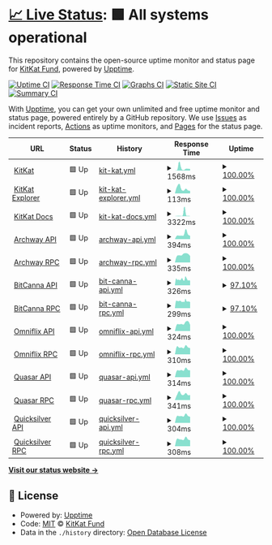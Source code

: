 # [📈 Live Status](https://status.kitkat.zone): <!--live status--> **🟩 All systems operational**

This repository contains the open-source uptime monitor and status page for [KitKat Fund](https://kitkat.zone), powered by [Upptime](https://github.com/upptime/upptime).

[![Uptime CI](https://github.com/kitkatfund/kitkatfund.github.io/workflows/Uptime%20CI/badge.svg)](https://github.com/kitkatfund/kitkatfund.github.io/actions?query=workflow%3A%22Uptime+CI%22)
[![Response Time CI](https://github.com/kitkatfund/kitkatfund.github.io/workflows/Response%20Time%20CI/badge.svg)](https://github.com/kitkatfund/kitkatfund.github.io/actions?query=workflow%3A%22Response+Time+CI%22)
[![Graphs CI](https://github.com/kitkatfund/kitkatfund.github.io/workflows/Graphs%20CI/badge.svg)](https://github.com/kitkatfund/kitkatfund.github.io/actions?query=workflow%3A%22Graphs+CI%22)
[![Static Site CI](https://github.com/kitkatfund/kitkatfund.github.io/workflows/Static%20Site%20CI/badge.svg)](https://github.com/kitkatfund/kitkatfund.github.io/actions?query=workflow%3A%22Static+Site+CI%22)
[![Summary CI](https://github.com/kitkatfund/kitkatfund.github.io/workflows/Summary%20CI/badge.svg)](https://github.com/kitkatfund/kitkatfund.github.io/actions?query=workflow%3A%22Summary+CI%22)

With [Upptime](https://upptime.js.org), you can get your own unlimited and free uptime monitor and status page, powered entirely by a GitHub repository. We use [Issues](https://github.com/kitkatfund/kitkatfund.github.io/issues) as incident reports, [Actions](https://github.com/kitkatfund/kitkatfund.github.io/actions) as uptime monitors, and [Pages](https://status.kitkat.zone) for the status page.

<!--start: status pages-->
<!-- This summary is generated by Upptime (https://github.com/upptime/upptime) -->
<!-- Do not edit this manually, your changes will be overwritten -->
<!-- prettier-ignore -->
| URL | Status | History | Response Time | Uptime |
| --- | ------ | ------- | ------------- | ------ |
| <img alt="" src="https://icons.duckduckgo.com/ip3/www.kitkat.zone.ico" height="13"> [KitKat](https://www.kitkat.zone) | 🟩 Up | [kit-kat.yml](https://github.com/kitkatfund/kitkatfund.github.io/commits/HEAD/history/kit-kat.yml) | <details><summary><img alt="Response time graph" src="./graphs/kit-kat/response-time-week.png" height="20"> 1568ms</summary><br><a href="https://status.kitkat.zone/history/kit-kat"><img alt="Response time 879" src="https://img.shields.io/endpoint?url=https%3A%2F%2Fraw.githubusercontent.com%2Fkitkatfund%2Fkitkatfund.github.io%2FHEAD%2Fapi%2Fkit-kat%2Fresponse-time.json"></a><br><a href="https://status.kitkat.zone/history/kit-kat"><img alt="24-hour response time 1092" src="https://img.shields.io/endpoint?url=https%3A%2F%2Fraw.githubusercontent.com%2Fkitkatfund%2Fkitkatfund.github.io%2FHEAD%2Fapi%2Fkit-kat%2Fresponse-time-day.json"></a><br><a href="https://status.kitkat.zone/history/kit-kat"><img alt="7-day response time 1568" src="https://img.shields.io/endpoint?url=https%3A%2F%2Fraw.githubusercontent.com%2Fkitkatfund%2Fkitkatfund.github.io%2FHEAD%2Fapi%2Fkit-kat%2Fresponse-time-week.json"></a><br><a href="https://status.kitkat.zone/history/kit-kat"><img alt="30-day response time 881" src="https://img.shields.io/endpoint?url=https%3A%2F%2Fraw.githubusercontent.com%2Fkitkatfund%2Fkitkatfund.github.io%2FHEAD%2Fapi%2Fkit-kat%2Fresponse-time-month.json"></a><br><a href="https://status.kitkat.zone/history/kit-kat"><img alt="1-year response time 879" src="https://img.shields.io/endpoint?url=https%3A%2F%2Fraw.githubusercontent.com%2Fkitkatfund%2Fkitkatfund.github.io%2FHEAD%2Fapi%2Fkit-kat%2Fresponse-time-year.json"></a></details> | <details><summary><a href="https://status.kitkat.zone/history/kit-kat">100.00%</a></summary><a href="https://status.kitkat.zone/history/kit-kat"><img alt="All-time uptime 99.23%" src="https://img.shields.io/endpoint?url=https%3A%2F%2Fraw.githubusercontent.com%2Fkitkatfund%2Fkitkatfund.github.io%2FHEAD%2Fapi%2Fkit-kat%2Fuptime.json"></a><br><a href="https://status.kitkat.zone/history/kit-kat"><img alt="24-hour uptime 100.00%" src="https://img.shields.io/endpoint?url=https%3A%2F%2Fraw.githubusercontent.com%2Fkitkatfund%2Fkitkatfund.github.io%2FHEAD%2Fapi%2Fkit-kat%2Fuptime-day.json"></a><br><a href="https://status.kitkat.zone/history/kit-kat"><img alt="7-day uptime 100.00%" src="https://img.shields.io/endpoint?url=https%3A%2F%2Fraw.githubusercontent.com%2Fkitkatfund%2Fkitkatfund.github.io%2FHEAD%2Fapi%2Fkit-kat%2Fuptime-week.json"></a><br><a href="https://status.kitkat.zone/history/kit-kat"><img alt="30-day uptime 96.82%" src="https://img.shields.io/endpoint?url=https%3A%2F%2Fraw.githubusercontent.com%2Fkitkatfund%2Fkitkatfund.github.io%2FHEAD%2Fapi%2Fkit-kat%2Fuptime-month.json"></a><br><a href="https://status.kitkat.zone/history/kit-kat"><img alt="1-year uptime 99.23%" src="https://img.shields.io/endpoint?url=https%3A%2F%2Fraw.githubusercontent.com%2Fkitkatfund%2Fkitkatfund.github.io%2FHEAD%2Fapi%2Fkit-kat%2Fuptime-year.json"></a></details>
| <img alt="" src="https://icons.duckduckgo.com/ip3/explorer.kitkat.zone.ico" height="13"> [KitKat Explorer](https://explorer.kitkat.zone) | 🟩 Up | [kit-kat-explorer.yml](https://github.com/kitkatfund/kitkatfund.github.io/commits/HEAD/history/kit-kat-explorer.yml) | <details><summary><img alt="Response time graph" src="./graphs/kit-kat-explorer/response-time-week.png" height="20"> 113ms</summary><br><a href="https://status.kitkat.zone/history/kit-kat-explorer"><img alt="Response time 151" src="https://img.shields.io/endpoint?url=https%3A%2F%2Fraw.githubusercontent.com%2Fkitkatfund%2Fkitkatfund.github.io%2FHEAD%2Fapi%2Fkit-kat-explorer%2Fresponse-time.json"></a><br><a href="https://status.kitkat.zone/history/kit-kat-explorer"><img alt="24-hour response time 58" src="https://img.shields.io/endpoint?url=https%3A%2F%2Fraw.githubusercontent.com%2Fkitkatfund%2Fkitkatfund.github.io%2FHEAD%2Fapi%2Fkit-kat-explorer%2Fresponse-time-day.json"></a><br><a href="https://status.kitkat.zone/history/kit-kat-explorer"><img alt="7-day response time 113" src="https://img.shields.io/endpoint?url=https%3A%2F%2Fraw.githubusercontent.com%2Fkitkatfund%2Fkitkatfund.github.io%2FHEAD%2Fapi%2Fkit-kat-explorer%2Fresponse-time-week.json"></a><br><a href="https://status.kitkat.zone/history/kit-kat-explorer"><img alt="30-day response time 153" src="https://img.shields.io/endpoint?url=https%3A%2F%2Fraw.githubusercontent.com%2Fkitkatfund%2Fkitkatfund.github.io%2FHEAD%2Fapi%2Fkit-kat-explorer%2Fresponse-time-month.json"></a><br><a href="https://status.kitkat.zone/history/kit-kat-explorer"><img alt="1-year response time 151" src="https://img.shields.io/endpoint?url=https%3A%2F%2Fraw.githubusercontent.com%2Fkitkatfund%2Fkitkatfund.github.io%2FHEAD%2Fapi%2Fkit-kat-explorer%2Fresponse-time-year.json"></a></details> | <details><summary><a href="https://status.kitkat.zone/history/kit-kat-explorer">100.00%</a></summary><a href="https://status.kitkat.zone/history/kit-kat-explorer"><img alt="All-time uptime 99.88%" src="https://img.shields.io/endpoint?url=https%3A%2F%2Fraw.githubusercontent.com%2Fkitkatfund%2Fkitkatfund.github.io%2FHEAD%2Fapi%2Fkit-kat-explorer%2Fuptime.json"></a><br><a href="https://status.kitkat.zone/history/kit-kat-explorer"><img alt="24-hour uptime 100.00%" src="https://img.shields.io/endpoint?url=https%3A%2F%2Fraw.githubusercontent.com%2Fkitkatfund%2Fkitkatfund.github.io%2FHEAD%2Fapi%2Fkit-kat-explorer%2Fuptime-day.json"></a><br><a href="https://status.kitkat.zone/history/kit-kat-explorer"><img alt="7-day uptime 100.00%" src="https://img.shields.io/endpoint?url=https%3A%2F%2Fraw.githubusercontent.com%2Fkitkatfund%2Fkitkatfund.github.io%2FHEAD%2Fapi%2Fkit-kat-explorer%2Fuptime-week.json"></a><br><a href="https://status.kitkat.zone/history/kit-kat-explorer"><img alt="30-day uptime 99.51%" src="https://img.shields.io/endpoint?url=https%3A%2F%2Fraw.githubusercontent.com%2Fkitkatfund%2Fkitkatfund.github.io%2FHEAD%2Fapi%2Fkit-kat-explorer%2Fuptime-month.json"></a><br><a href="https://status.kitkat.zone/history/kit-kat-explorer"><img alt="1-year uptime 99.88%" src="https://img.shields.io/endpoint?url=https%3A%2F%2Fraw.githubusercontent.com%2Fkitkatfund%2Fkitkatfund.github.io%2FHEAD%2Fapi%2Fkit-kat-explorer%2Fuptime-year.json"></a></details>
| <img alt="" src="https://icons.duckduckgo.com/ip3/docs.kitkat.zone.ico" height="13"> [KitKat Docs](https://docs.kitkat.zone) | 🟩 Up | [kit-kat-docs.yml](https://github.com/kitkatfund/kitkatfund.github.io/commits/HEAD/history/kit-kat-docs.yml) | <details><summary><img alt="Response time graph" src="./graphs/kit-kat-docs/response-time-week.png" height="20"> 3322ms</summary><br><a href="https://status.kitkat.zone/history/kit-kat-docs"><img alt="Response time 1210" src="https://img.shields.io/endpoint?url=https%3A%2F%2Fraw.githubusercontent.com%2Fkitkatfund%2Fkitkatfund.github.io%2FHEAD%2Fapi%2Fkit-kat-docs%2Fresponse-time.json"></a><br><a href="https://status.kitkat.zone/history/kit-kat-docs"><img alt="24-hour response time 169" src="https://img.shields.io/endpoint?url=https%3A%2F%2Fraw.githubusercontent.com%2Fkitkatfund%2Fkitkatfund.github.io%2FHEAD%2Fapi%2Fkit-kat-docs%2Fresponse-time-day.json"></a><br><a href="https://status.kitkat.zone/history/kit-kat-docs"><img alt="7-day response time 3322" src="https://img.shields.io/endpoint?url=https%3A%2F%2Fraw.githubusercontent.com%2Fkitkatfund%2Fkitkatfund.github.io%2FHEAD%2Fapi%2Fkit-kat-docs%2Fresponse-time-week.json"></a><br><a href="https://status.kitkat.zone/history/kit-kat-docs"><img alt="30-day response time 1440" src="https://img.shields.io/endpoint?url=https%3A%2F%2Fraw.githubusercontent.com%2Fkitkatfund%2Fkitkatfund.github.io%2FHEAD%2Fapi%2Fkit-kat-docs%2Fresponse-time-month.json"></a><br><a href="https://status.kitkat.zone/history/kit-kat-docs"><img alt="1-year response time 1210" src="https://img.shields.io/endpoint?url=https%3A%2F%2Fraw.githubusercontent.com%2Fkitkatfund%2Fkitkatfund.github.io%2FHEAD%2Fapi%2Fkit-kat-docs%2Fresponse-time-year.json"></a></details> | <details><summary><a href="https://status.kitkat.zone/history/kit-kat-docs">100.00%</a></summary><a href="https://status.kitkat.zone/history/kit-kat-docs"><img alt="All-time uptime 100.00%" src="https://img.shields.io/endpoint?url=https%3A%2F%2Fraw.githubusercontent.com%2Fkitkatfund%2Fkitkatfund.github.io%2FHEAD%2Fapi%2Fkit-kat-docs%2Fuptime.json"></a><br><a href="https://status.kitkat.zone/history/kit-kat-docs"><img alt="24-hour uptime 100.00%" src="https://img.shields.io/endpoint?url=https%3A%2F%2Fraw.githubusercontent.com%2Fkitkatfund%2Fkitkatfund.github.io%2FHEAD%2Fapi%2Fkit-kat-docs%2Fuptime-day.json"></a><br><a href="https://status.kitkat.zone/history/kit-kat-docs"><img alt="7-day uptime 100.00%" src="https://img.shields.io/endpoint?url=https%3A%2F%2Fraw.githubusercontent.com%2Fkitkatfund%2Fkitkatfund.github.io%2FHEAD%2Fapi%2Fkit-kat-docs%2Fuptime-week.json"></a><br><a href="https://status.kitkat.zone/history/kit-kat-docs"><img alt="30-day uptime 100.00%" src="https://img.shields.io/endpoint?url=https%3A%2F%2Fraw.githubusercontent.com%2Fkitkatfund%2Fkitkatfund.github.io%2FHEAD%2Fapi%2Fkit-kat-docs%2Fuptime-month.json"></a><br><a href="https://status.kitkat.zone/history/kit-kat-docs"><img alt="1-year uptime 100.00%" src="https://img.shields.io/endpoint?url=https%3A%2F%2Fraw.githubusercontent.com%2Fkitkatfund%2Fkitkatfund.github.io%2FHEAD%2Fapi%2Fkit-kat-docs%2Fuptime-year.json"></a></details>
| <img alt="" src="https://icons.duckduckgo.com/ip3/archway-api.kitkat.zone.ico" height="13"> [Archway API](https://archway-api.kitkat.zone/cosmos/auth/v1beta1/params) | 🟩 Up | [archway-api.yml](https://github.com/kitkatfund/kitkatfund.github.io/commits/HEAD/history/archway-api.yml) | <details><summary><img alt="Response time graph" src="./graphs/archway-api/response-time-week.png" height="20"> 394ms</summary><br><a href="https://status.kitkat.zone/history/archway-api"><img alt="Response time 357" src="https://img.shields.io/endpoint?url=https%3A%2F%2Fraw.githubusercontent.com%2Fkitkatfund%2Fkitkatfund.github.io%2FHEAD%2Fapi%2Farchway-api%2Fresponse-time.json"></a><br><a href="https://status.kitkat.zone/history/archway-api"><img alt="24-hour response time 282" src="https://img.shields.io/endpoint?url=https%3A%2F%2Fraw.githubusercontent.com%2Fkitkatfund%2Fkitkatfund.github.io%2FHEAD%2Fapi%2Farchway-api%2Fresponse-time-day.json"></a><br><a href="https://status.kitkat.zone/history/archway-api"><img alt="7-day response time 394" src="https://img.shields.io/endpoint?url=https%3A%2F%2Fraw.githubusercontent.com%2Fkitkatfund%2Fkitkatfund.github.io%2FHEAD%2Fapi%2Farchway-api%2Fresponse-time-week.json"></a><br><a href="https://status.kitkat.zone/history/archway-api"><img alt="30-day response time 367" src="https://img.shields.io/endpoint?url=https%3A%2F%2Fraw.githubusercontent.com%2Fkitkatfund%2Fkitkatfund.github.io%2FHEAD%2Fapi%2Farchway-api%2Fresponse-time-month.json"></a><br><a href="https://status.kitkat.zone/history/archway-api"><img alt="1-year response time 357" src="https://img.shields.io/endpoint?url=https%3A%2F%2Fraw.githubusercontent.com%2Fkitkatfund%2Fkitkatfund.github.io%2FHEAD%2Fapi%2Farchway-api%2Fresponse-time-year.json"></a></details> | <details><summary><a href="https://status.kitkat.zone/history/archway-api">100.00%</a></summary><a href="https://status.kitkat.zone/history/archway-api"><img alt="All-time uptime 81.42%" src="https://img.shields.io/endpoint?url=https%3A%2F%2Fraw.githubusercontent.com%2Fkitkatfund%2Fkitkatfund.github.io%2FHEAD%2Fapi%2Farchway-api%2Fuptime.json"></a><br><a href="https://status.kitkat.zone/history/archway-api"><img alt="24-hour uptime 100.00%" src="https://img.shields.io/endpoint?url=https%3A%2F%2Fraw.githubusercontent.com%2Fkitkatfund%2Fkitkatfund.github.io%2FHEAD%2Fapi%2Farchway-api%2Fuptime-day.json"></a><br><a href="https://status.kitkat.zone/history/archway-api"><img alt="7-day uptime 100.00%" src="https://img.shields.io/endpoint?url=https%3A%2F%2Fraw.githubusercontent.com%2Fkitkatfund%2Fkitkatfund.github.io%2FHEAD%2Fapi%2Farchway-api%2Fuptime-week.json"></a><br><a href="https://status.kitkat.zone/history/archway-api"><img alt="30-day uptime 100.00%" src="https://img.shields.io/endpoint?url=https%3A%2F%2Fraw.githubusercontent.com%2Fkitkatfund%2Fkitkatfund.github.io%2FHEAD%2Fapi%2Farchway-api%2Fuptime-month.json"></a><br><a href="https://status.kitkat.zone/history/archway-api"><img alt="1-year uptime 81.42%" src="https://img.shields.io/endpoint?url=https%3A%2F%2Fraw.githubusercontent.com%2Fkitkatfund%2Fkitkatfund.github.io%2FHEAD%2Fapi%2Farchway-api%2Fuptime-year.json"></a></details>
| <img alt="" src="https://icons.duckduckgo.com/ip3/archway-rpc.kitkat.zone.ico" height="13"> [Archway RPC](https://archway-rpc.kitkat.zone) | 🟩 Up | [archway-rpc.yml](https://github.com/kitkatfund/kitkatfund.github.io/commits/HEAD/history/archway-rpc.yml) | <details><summary><img alt="Response time graph" src="./graphs/archway-rpc/response-time-week.png" height="20"> 335ms</summary><br><a href="https://status.kitkat.zone/history/archway-rpc"><img alt="Response time 351" src="https://img.shields.io/endpoint?url=https%3A%2F%2Fraw.githubusercontent.com%2Fkitkatfund%2Fkitkatfund.github.io%2FHEAD%2Fapi%2Farchway-rpc%2Fresponse-time.json"></a><br><a href="https://status.kitkat.zone/history/archway-rpc"><img alt="24-hour response time 279" src="https://img.shields.io/endpoint?url=https%3A%2F%2Fraw.githubusercontent.com%2Fkitkatfund%2Fkitkatfund.github.io%2FHEAD%2Fapi%2Farchway-rpc%2Fresponse-time-day.json"></a><br><a href="https://status.kitkat.zone/history/archway-rpc"><img alt="7-day response time 335" src="https://img.shields.io/endpoint?url=https%3A%2F%2Fraw.githubusercontent.com%2Fkitkatfund%2Fkitkatfund.github.io%2FHEAD%2Fapi%2Farchway-rpc%2Fresponse-time-week.json"></a><br><a href="https://status.kitkat.zone/history/archway-rpc"><img alt="30-day response time 331" src="https://img.shields.io/endpoint?url=https%3A%2F%2Fraw.githubusercontent.com%2Fkitkatfund%2Fkitkatfund.github.io%2FHEAD%2Fapi%2Farchway-rpc%2Fresponse-time-month.json"></a><br><a href="https://status.kitkat.zone/history/archway-rpc"><img alt="1-year response time 351" src="https://img.shields.io/endpoint?url=https%3A%2F%2Fraw.githubusercontent.com%2Fkitkatfund%2Fkitkatfund.github.io%2FHEAD%2Fapi%2Farchway-rpc%2Fresponse-time-year.json"></a></details> | <details><summary><a href="https://status.kitkat.zone/history/archway-rpc">100.00%</a></summary><a href="https://status.kitkat.zone/history/archway-rpc"><img alt="All-time uptime 81.61%" src="https://img.shields.io/endpoint?url=https%3A%2F%2Fraw.githubusercontent.com%2Fkitkatfund%2Fkitkatfund.github.io%2FHEAD%2Fapi%2Farchway-rpc%2Fuptime.json"></a><br><a href="https://status.kitkat.zone/history/archway-rpc"><img alt="24-hour uptime 100.00%" src="https://img.shields.io/endpoint?url=https%3A%2F%2Fraw.githubusercontent.com%2Fkitkatfund%2Fkitkatfund.github.io%2FHEAD%2Fapi%2Farchway-rpc%2Fuptime-day.json"></a><br><a href="https://status.kitkat.zone/history/archway-rpc"><img alt="7-day uptime 100.00%" src="https://img.shields.io/endpoint?url=https%3A%2F%2Fraw.githubusercontent.com%2Fkitkatfund%2Fkitkatfund.github.io%2FHEAD%2Fapi%2Farchway-rpc%2Fuptime-week.json"></a><br><a href="https://status.kitkat.zone/history/archway-rpc"><img alt="30-day uptime 100.00%" src="https://img.shields.io/endpoint?url=https%3A%2F%2Fraw.githubusercontent.com%2Fkitkatfund%2Fkitkatfund.github.io%2FHEAD%2Fapi%2Farchway-rpc%2Fuptime-month.json"></a><br><a href="https://status.kitkat.zone/history/archway-rpc"><img alt="1-year uptime 81.61%" src="https://img.shields.io/endpoint?url=https%3A%2F%2Fraw.githubusercontent.com%2Fkitkatfund%2Fkitkatfund.github.io%2FHEAD%2Fapi%2Farchway-rpc%2Fuptime-year.json"></a></details>
| <img alt="" src="https://icons.duckduckgo.com/ip3/bitcanna-api.kitkat.zone.ico" height="13"> [BitCanna API](https://bitcanna-api.kitkat.zone/cosmos/auth/v1beta1/params) | 🟩 Up | [bit-canna-api.yml](https://github.com/kitkatfund/kitkatfund.github.io/commits/HEAD/history/bit-canna-api.yml) | <details><summary><img alt="Response time graph" src="./graphs/bit-canna-api/response-time-week.png" height="20"> 326ms</summary><br><a href="https://status.kitkat.zone/history/bit-canna-api"><img alt="Response time 434" src="https://img.shields.io/endpoint?url=https%3A%2F%2Fraw.githubusercontent.com%2Fkitkatfund%2Fkitkatfund.github.io%2FHEAD%2Fapi%2Fbit-canna-api%2Fresponse-time.json"></a><br><a href="https://status.kitkat.zone/history/bit-canna-api"><img alt="24-hour response time 284" src="https://img.shields.io/endpoint?url=https%3A%2F%2Fraw.githubusercontent.com%2Fkitkatfund%2Fkitkatfund.github.io%2FHEAD%2Fapi%2Fbit-canna-api%2Fresponse-time-day.json"></a><br><a href="https://status.kitkat.zone/history/bit-canna-api"><img alt="7-day response time 326" src="https://img.shields.io/endpoint?url=https%3A%2F%2Fraw.githubusercontent.com%2Fkitkatfund%2Fkitkatfund.github.io%2FHEAD%2Fapi%2Fbit-canna-api%2Fresponse-time-week.json"></a><br><a href="https://status.kitkat.zone/history/bit-canna-api"><img alt="30-day response time 344" src="https://img.shields.io/endpoint?url=https%3A%2F%2Fraw.githubusercontent.com%2Fkitkatfund%2Fkitkatfund.github.io%2FHEAD%2Fapi%2Fbit-canna-api%2Fresponse-time-month.json"></a><br><a href="https://status.kitkat.zone/history/bit-canna-api"><img alt="1-year response time 434" src="https://img.shields.io/endpoint?url=https%3A%2F%2Fraw.githubusercontent.com%2Fkitkatfund%2Fkitkatfund.github.io%2FHEAD%2Fapi%2Fbit-canna-api%2Fresponse-time-year.json"></a></details> | <details><summary><a href="https://status.kitkat.zone/history/bit-canna-api">97.10%</a></summary><a href="https://status.kitkat.zone/history/bit-canna-api"><img alt="All-time uptime 94.24%" src="https://img.shields.io/endpoint?url=https%3A%2F%2Fraw.githubusercontent.com%2Fkitkatfund%2Fkitkatfund.github.io%2FHEAD%2Fapi%2Fbit-canna-api%2Fuptime.json"></a><br><a href="https://status.kitkat.zone/history/bit-canna-api"><img alt="24-hour uptime 98.53%" src="https://img.shields.io/endpoint?url=https%3A%2F%2Fraw.githubusercontent.com%2Fkitkatfund%2Fkitkatfund.github.io%2FHEAD%2Fapi%2Fbit-canna-api%2Fuptime-day.json"></a><br><a href="https://status.kitkat.zone/history/bit-canna-api"><img alt="7-day uptime 97.10%" src="https://img.shields.io/endpoint?url=https%3A%2F%2Fraw.githubusercontent.com%2Fkitkatfund%2Fkitkatfund.github.io%2FHEAD%2Fapi%2Fbit-canna-api%2Fuptime-week.json"></a><br><a href="https://status.kitkat.zone/history/bit-canna-api"><img alt="30-day uptime 93.11%" src="https://img.shields.io/endpoint?url=https%3A%2F%2Fraw.githubusercontent.com%2Fkitkatfund%2Fkitkatfund.github.io%2FHEAD%2Fapi%2Fbit-canna-api%2Fuptime-month.json"></a><br><a href="https://status.kitkat.zone/history/bit-canna-api"><img alt="1-year uptime 94.24%" src="https://img.shields.io/endpoint?url=https%3A%2F%2Fraw.githubusercontent.com%2Fkitkatfund%2Fkitkatfund.github.io%2FHEAD%2Fapi%2Fbit-canna-api%2Fuptime-year.json"></a></details>
| <img alt="" src="https://icons.duckduckgo.com/ip3/bitcanna-rpc.kitkat.zone.ico" height="13"> [BitCanna RPC](https://bitcanna-rpc.kitkat.zone) | 🟩 Up | [bit-canna-rpc.yml](https://github.com/kitkatfund/kitkatfund.github.io/commits/HEAD/history/bit-canna-rpc.yml) | <details><summary><img alt="Response time graph" src="./graphs/bit-canna-rpc/response-time-week.png" height="20"> 299ms</summary><br><a href="https://status.kitkat.zone/history/bit-canna-rpc"><img alt="Response time 359" src="https://img.shields.io/endpoint?url=https%3A%2F%2Fraw.githubusercontent.com%2Fkitkatfund%2Fkitkatfund.github.io%2FHEAD%2Fapi%2Fbit-canna-rpc%2Fresponse-time.json"></a><br><a href="https://status.kitkat.zone/history/bit-canna-rpc"><img alt="24-hour response time 288" src="https://img.shields.io/endpoint?url=https%3A%2F%2Fraw.githubusercontent.com%2Fkitkatfund%2Fkitkatfund.github.io%2FHEAD%2Fapi%2Fbit-canna-rpc%2Fresponse-time-day.json"></a><br><a href="https://status.kitkat.zone/history/bit-canna-rpc"><img alt="7-day response time 299" src="https://img.shields.io/endpoint?url=https%3A%2F%2Fraw.githubusercontent.com%2Fkitkatfund%2Fkitkatfund.github.io%2FHEAD%2Fapi%2Fbit-canna-rpc%2Fresponse-time-week.json"></a><br><a href="https://status.kitkat.zone/history/bit-canna-rpc"><img alt="30-day response time 343" src="https://img.shields.io/endpoint?url=https%3A%2F%2Fraw.githubusercontent.com%2Fkitkatfund%2Fkitkatfund.github.io%2FHEAD%2Fapi%2Fbit-canna-rpc%2Fresponse-time-month.json"></a><br><a href="https://status.kitkat.zone/history/bit-canna-rpc"><img alt="1-year response time 359" src="https://img.shields.io/endpoint?url=https%3A%2F%2Fraw.githubusercontent.com%2Fkitkatfund%2Fkitkatfund.github.io%2FHEAD%2Fapi%2Fbit-canna-rpc%2Fresponse-time-year.json"></a></details> | <details><summary><a href="https://status.kitkat.zone/history/bit-canna-rpc">97.10%</a></summary><a href="https://status.kitkat.zone/history/bit-canna-rpc"><img alt="All-time uptime 94.26%" src="https://img.shields.io/endpoint?url=https%3A%2F%2Fraw.githubusercontent.com%2Fkitkatfund%2Fkitkatfund.github.io%2FHEAD%2Fapi%2Fbit-canna-rpc%2Fuptime.json"></a><br><a href="https://status.kitkat.zone/history/bit-canna-rpc"><img alt="24-hour uptime 98.53%" src="https://img.shields.io/endpoint?url=https%3A%2F%2Fraw.githubusercontent.com%2Fkitkatfund%2Fkitkatfund.github.io%2FHEAD%2Fapi%2Fbit-canna-rpc%2Fuptime-day.json"></a><br><a href="https://status.kitkat.zone/history/bit-canna-rpc"><img alt="7-day uptime 97.10%" src="https://img.shields.io/endpoint?url=https%3A%2F%2Fraw.githubusercontent.com%2Fkitkatfund%2Fkitkatfund.github.io%2FHEAD%2Fapi%2Fbit-canna-rpc%2Fuptime-week.json"></a><br><a href="https://status.kitkat.zone/history/bit-canna-rpc"><img alt="30-day uptime 93.11%" src="https://img.shields.io/endpoint?url=https%3A%2F%2Fraw.githubusercontent.com%2Fkitkatfund%2Fkitkatfund.github.io%2FHEAD%2Fapi%2Fbit-canna-rpc%2Fuptime-month.json"></a><br><a href="https://status.kitkat.zone/history/bit-canna-rpc"><img alt="1-year uptime 94.26%" src="https://img.shields.io/endpoint?url=https%3A%2F%2Fraw.githubusercontent.com%2Fkitkatfund%2Fkitkatfund.github.io%2FHEAD%2Fapi%2Fbit-canna-rpc%2Fuptime-year.json"></a></details>
| <img alt="" src="https://icons.duckduckgo.com/ip3/omniflix-api.kitkat.zone.ico" height="13"> [Omniflix API](https://omniflix-api.kitkat.zone/cosmos/auth/v1beta1/params) | 🟩 Up | [omniflix-api.yml](https://github.com/kitkatfund/kitkatfund.github.io/commits/HEAD/history/omniflix-api.yml) | <details><summary><img alt="Response time graph" src="./graphs/omniflix-api/response-time-week.png" height="20"> 324ms</summary><br><a href="https://status.kitkat.zone/history/omniflix-api"><img alt="Response time 327" src="https://img.shields.io/endpoint?url=https%3A%2F%2Fraw.githubusercontent.com%2Fkitkatfund%2Fkitkatfund.github.io%2FHEAD%2Fapi%2Fomniflix-api%2Fresponse-time.json"></a><br><a href="https://status.kitkat.zone/history/omniflix-api"><img alt="24-hour response time 264" src="https://img.shields.io/endpoint?url=https%3A%2F%2Fraw.githubusercontent.com%2Fkitkatfund%2Fkitkatfund.github.io%2FHEAD%2Fapi%2Fomniflix-api%2Fresponse-time-day.json"></a><br><a href="https://status.kitkat.zone/history/omniflix-api"><img alt="7-day response time 324" src="https://img.shields.io/endpoint?url=https%3A%2F%2Fraw.githubusercontent.com%2Fkitkatfund%2Fkitkatfund.github.io%2FHEAD%2Fapi%2Fomniflix-api%2Fresponse-time-week.json"></a><br><a href="https://status.kitkat.zone/history/omniflix-api"><img alt="30-day response time 327" src="https://img.shields.io/endpoint?url=https%3A%2F%2Fraw.githubusercontent.com%2Fkitkatfund%2Fkitkatfund.github.io%2FHEAD%2Fapi%2Fomniflix-api%2Fresponse-time-month.json"></a><br><a href="https://status.kitkat.zone/history/omniflix-api"><img alt="1-year response time 327" src="https://img.shields.io/endpoint?url=https%3A%2F%2Fraw.githubusercontent.com%2Fkitkatfund%2Fkitkatfund.github.io%2FHEAD%2Fapi%2Fomniflix-api%2Fresponse-time-year.json"></a></details> | <details><summary><a href="https://status.kitkat.zone/history/omniflix-api">100.00%</a></summary><a href="https://status.kitkat.zone/history/omniflix-api"><img alt="All-time uptime 100.00%" src="https://img.shields.io/endpoint?url=https%3A%2F%2Fraw.githubusercontent.com%2Fkitkatfund%2Fkitkatfund.github.io%2FHEAD%2Fapi%2Fomniflix-api%2Fuptime.json"></a><br><a href="https://status.kitkat.zone/history/omniflix-api"><img alt="24-hour uptime 100.00%" src="https://img.shields.io/endpoint?url=https%3A%2F%2Fraw.githubusercontent.com%2Fkitkatfund%2Fkitkatfund.github.io%2FHEAD%2Fapi%2Fomniflix-api%2Fuptime-day.json"></a><br><a href="https://status.kitkat.zone/history/omniflix-api"><img alt="7-day uptime 100.00%" src="https://img.shields.io/endpoint?url=https%3A%2F%2Fraw.githubusercontent.com%2Fkitkatfund%2Fkitkatfund.github.io%2FHEAD%2Fapi%2Fomniflix-api%2Fuptime-week.json"></a><br><a href="https://status.kitkat.zone/history/omniflix-api"><img alt="30-day uptime 100.00%" src="https://img.shields.io/endpoint?url=https%3A%2F%2Fraw.githubusercontent.com%2Fkitkatfund%2Fkitkatfund.github.io%2FHEAD%2Fapi%2Fomniflix-api%2Fuptime-month.json"></a><br><a href="https://status.kitkat.zone/history/omniflix-api"><img alt="1-year uptime 100.00%" src="https://img.shields.io/endpoint?url=https%3A%2F%2Fraw.githubusercontent.com%2Fkitkatfund%2Fkitkatfund.github.io%2FHEAD%2Fapi%2Fomniflix-api%2Fuptime-year.json"></a></details>
| <img alt="" src="https://icons.duckduckgo.com/ip3/omniflix-rpc.kitkat.zone.ico" height="13"> [Omniflix RPC](https://omniflix-rpc.kitkat.zone) | 🟩 Up | [omniflix-rpc.yml](https://github.com/kitkatfund/kitkatfund.github.io/commits/HEAD/history/omniflix-rpc.yml) | <details><summary><img alt="Response time graph" src="./graphs/omniflix-rpc/response-time-week.png" height="20"> 310ms</summary><br><a href="https://status.kitkat.zone/history/omniflix-rpc"><img alt="Response time 314" src="https://img.shields.io/endpoint?url=https%3A%2F%2Fraw.githubusercontent.com%2Fkitkatfund%2Fkitkatfund.github.io%2FHEAD%2Fapi%2Fomniflix-rpc%2Fresponse-time.json"></a><br><a href="https://status.kitkat.zone/history/omniflix-rpc"><img alt="24-hour response time 269" src="https://img.shields.io/endpoint?url=https%3A%2F%2Fraw.githubusercontent.com%2Fkitkatfund%2Fkitkatfund.github.io%2FHEAD%2Fapi%2Fomniflix-rpc%2Fresponse-time-day.json"></a><br><a href="https://status.kitkat.zone/history/omniflix-rpc"><img alt="7-day response time 310" src="https://img.shields.io/endpoint?url=https%3A%2F%2Fraw.githubusercontent.com%2Fkitkatfund%2Fkitkatfund.github.io%2FHEAD%2Fapi%2Fomniflix-rpc%2Fresponse-time-week.json"></a><br><a href="https://status.kitkat.zone/history/omniflix-rpc"><img alt="30-day response time 314" src="https://img.shields.io/endpoint?url=https%3A%2F%2Fraw.githubusercontent.com%2Fkitkatfund%2Fkitkatfund.github.io%2FHEAD%2Fapi%2Fomniflix-rpc%2Fresponse-time-month.json"></a><br><a href="https://status.kitkat.zone/history/omniflix-rpc"><img alt="1-year response time 314" src="https://img.shields.io/endpoint?url=https%3A%2F%2Fraw.githubusercontent.com%2Fkitkatfund%2Fkitkatfund.github.io%2FHEAD%2Fapi%2Fomniflix-rpc%2Fresponse-time-year.json"></a></details> | <details><summary><a href="https://status.kitkat.zone/history/omniflix-rpc">100.00%</a></summary><a href="https://status.kitkat.zone/history/omniflix-rpc"><img alt="All-time uptime 100.00%" src="https://img.shields.io/endpoint?url=https%3A%2F%2Fraw.githubusercontent.com%2Fkitkatfund%2Fkitkatfund.github.io%2FHEAD%2Fapi%2Fomniflix-rpc%2Fuptime.json"></a><br><a href="https://status.kitkat.zone/history/omniflix-rpc"><img alt="24-hour uptime 100.00%" src="https://img.shields.io/endpoint?url=https%3A%2F%2Fraw.githubusercontent.com%2Fkitkatfund%2Fkitkatfund.github.io%2FHEAD%2Fapi%2Fomniflix-rpc%2Fuptime-day.json"></a><br><a href="https://status.kitkat.zone/history/omniflix-rpc"><img alt="7-day uptime 100.00%" src="https://img.shields.io/endpoint?url=https%3A%2F%2Fraw.githubusercontent.com%2Fkitkatfund%2Fkitkatfund.github.io%2FHEAD%2Fapi%2Fomniflix-rpc%2Fuptime-week.json"></a><br><a href="https://status.kitkat.zone/history/omniflix-rpc"><img alt="30-day uptime 100.00%" src="https://img.shields.io/endpoint?url=https%3A%2F%2Fraw.githubusercontent.com%2Fkitkatfund%2Fkitkatfund.github.io%2FHEAD%2Fapi%2Fomniflix-rpc%2Fuptime-month.json"></a><br><a href="https://status.kitkat.zone/history/omniflix-rpc"><img alt="1-year uptime 100.00%" src="https://img.shields.io/endpoint?url=https%3A%2F%2Fraw.githubusercontent.com%2Fkitkatfund%2Fkitkatfund.github.io%2FHEAD%2Fapi%2Fomniflix-rpc%2Fuptime-year.json"></a></details>
| <img alt="" src="https://icons.duckduckgo.com/ip3/quasar-api.kitkat.zone.ico" height="13"> [Quasar API](https://quasar-api.kitkat.zone/cosmos/auth/v1beta1/params) | 🟩 Up | [quasar-api.yml](https://github.com/kitkatfund/kitkatfund.github.io/commits/HEAD/history/quasar-api.yml) | <details><summary><img alt="Response time graph" src="./graphs/quasar-api/response-time-week.png" height="20"> 314ms</summary><br><a href="https://status.kitkat.zone/history/quasar-api"><img alt="Response time 341" src="https://img.shields.io/endpoint?url=https%3A%2F%2Fraw.githubusercontent.com%2Fkitkatfund%2Fkitkatfund.github.io%2FHEAD%2Fapi%2Fquasar-api%2Fresponse-time.json"></a><br><a href="https://status.kitkat.zone/history/quasar-api"><img alt="24-hour response time 298" src="https://img.shields.io/endpoint?url=https%3A%2F%2Fraw.githubusercontent.com%2Fkitkatfund%2Fkitkatfund.github.io%2FHEAD%2Fapi%2Fquasar-api%2Fresponse-time-day.json"></a><br><a href="https://status.kitkat.zone/history/quasar-api"><img alt="7-day response time 314" src="https://img.shields.io/endpoint?url=https%3A%2F%2Fraw.githubusercontent.com%2Fkitkatfund%2Fkitkatfund.github.io%2FHEAD%2Fapi%2Fquasar-api%2Fresponse-time-week.json"></a><br><a href="https://status.kitkat.zone/history/quasar-api"><img alt="30-day response time 341" src="https://img.shields.io/endpoint?url=https%3A%2F%2Fraw.githubusercontent.com%2Fkitkatfund%2Fkitkatfund.github.io%2FHEAD%2Fapi%2Fquasar-api%2Fresponse-time-month.json"></a><br><a href="https://status.kitkat.zone/history/quasar-api"><img alt="1-year response time 341" src="https://img.shields.io/endpoint?url=https%3A%2F%2Fraw.githubusercontent.com%2Fkitkatfund%2Fkitkatfund.github.io%2FHEAD%2Fapi%2Fquasar-api%2Fresponse-time-year.json"></a></details> | <details><summary><a href="https://status.kitkat.zone/history/quasar-api">100.00%</a></summary><a href="https://status.kitkat.zone/history/quasar-api"><img alt="All-time uptime 97.32%" src="https://img.shields.io/endpoint?url=https%3A%2F%2Fraw.githubusercontent.com%2Fkitkatfund%2Fkitkatfund.github.io%2FHEAD%2Fapi%2Fquasar-api%2Fuptime.json"></a><br><a href="https://status.kitkat.zone/history/quasar-api"><img alt="24-hour uptime 100.00%" src="https://img.shields.io/endpoint?url=https%3A%2F%2Fraw.githubusercontent.com%2Fkitkatfund%2Fkitkatfund.github.io%2FHEAD%2Fapi%2Fquasar-api%2Fuptime-day.json"></a><br><a href="https://status.kitkat.zone/history/quasar-api"><img alt="7-day uptime 100.00%" src="https://img.shields.io/endpoint?url=https%3A%2F%2Fraw.githubusercontent.com%2Fkitkatfund%2Fkitkatfund.github.io%2FHEAD%2Fapi%2Fquasar-api%2Fuptime-week.json"></a><br><a href="https://status.kitkat.zone/history/quasar-api"><img alt="30-day uptime 94.71%" src="https://img.shields.io/endpoint?url=https%3A%2F%2Fraw.githubusercontent.com%2Fkitkatfund%2Fkitkatfund.github.io%2FHEAD%2Fapi%2Fquasar-api%2Fuptime-month.json"></a><br><a href="https://status.kitkat.zone/history/quasar-api"><img alt="1-year uptime 97.32%" src="https://img.shields.io/endpoint?url=https%3A%2F%2Fraw.githubusercontent.com%2Fkitkatfund%2Fkitkatfund.github.io%2FHEAD%2Fapi%2Fquasar-api%2Fuptime-year.json"></a></details>
| <img alt="" src="https://icons.duckduckgo.com/ip3/quasar-rpc.kitkat.zone.ico" height="13"> [Quasar RPC](https://quasar-rpc.kitkat.zone) | 🟩 Up | [quasar-rpc.yml](https://github.com/kitkatfund/kitkatfund.github.io/commits/HEAD/history/quasar-rpc.yml) | <details><summary><img alt="Response time graph" src="./graphs/quasar-rpc/response-time-week.png" height="20"> 341ms</summary><br><a href="https://status.kitkat.zone/history/quasar-rpc"><img alt="Response time 342" src="https://img.shields.io/endpoint?url=https%3A%2F%2Fraw.githubusercontent.com%2Fkitkatfund%2Fkitkatfund.github.io%2FHEAD%2Fapi%2Fquasar-rpc%2Fresponse-time.json"></a><br><a href="https://status.kitkat.zone/history/quasar-rpc"><img alt="24-hour response time 285" src="https://img.shields.io/endpoint?url=https%3A%2F%2Fraw.githubusercontent.com%2Fkitkatfund%2Fkitkatfund.github.io%2FHEAD%2Fapi%2Fquasar-rpc%2Fresponse-time-day.json"></a><br><a href="https://status.kitkat.zone/history/quasar-rpc"><img alt="7-day response time 341" src="https://img.shields.io/endpoint?url=https%3A%2F%2Fraw.githubusercontent.com%2Fkitkatfund%2Fkitkatfund.github.io%2FHEAD%2Fapi%2Fquasar-rpc%2Fresponse-time-week.json"></a><br><a href="https://status.kitkat.zone/history/quasar-rpc"><img alt="30-day response time 354" src="https://img.shields.io/endpoint?url=https%3A%2F%2Fraw.githubusercontent.com%2Fkitkatfund%2Fkitkatfund.github.io%2FHEAD%2Fapi%2Fquasar-rpc%2Fresponse-time-month.json"></a><br><a href="https://status.kitkat.zone/history/quasar-rpc"><img alt="1-year response time 342" src="https://img.shields.io/endpoint?url=https%3A%2F%2Fraw.githubusercontent.com%2Fkitkatfund%2Fkitkatfund.github.io%2FHEAD%2Fapi%2Fquasar-rpc%2Fresponse-time-year.json"></a></details> | <details><summary><a href="https://status.kitkat.zone/history/quasar-rpc">100.00%</a></summary><a href="https://status.kitkat.zone/history/quasar-rpc"><img alt="All-time uptime 97.32%" src="https://img.shields.io/endpoint?url=https%3A%2F%2Fraw.githubusercontent.com%2Fkitkatfund%2Fkitkatfund.github.io%2FHEAD%2Fapi%2Fquasar-rpc%2Fuptime.json"></a><br><a href="https://status.kitkat.zone/history/quasar-rpc"><img alt="24-hour uptime 100.00%" src="https://img.shields.io/endpoint?url=https%3A%2F%2Fraw.githubusercontent.com%2Fkitkatfund%2Fkitkatfund.github.io%2FHEAD%2Fapi%2Fquasar-rpc%2Fuptime-day.json"></a><br><a href="https://status.kitkat.zone/history/quasar-rpc"><img alt="7-day uptime 100.00%" src="https://img.shields.io/endpoint?url=https%3A%2F%2Fraw.githubusercontent.com%2Fkitkatfund%2Fkitkatfund.github.io%2FHEAD%2Fapi%2Fquasar-rpc%2Fuptime-week.json"></a><br><a href="https://status.kitkat.zone/history/quasar-rpc"><img alt="30-day uptime 94.71%" src="https://img.shields.io/endpoint?url=https%3A%2F%2Fraw.githubusercontent.com%2Fkitkatfund%2Fkitkatfund.github.io%2FHEAD%2Fapi%2Fquasar-rpc%2Fuptime-month.json"></a><br><a href="https://status.kitkat.zone/history/quasar-rpc"><img alt="1-year uptime 97.32%" src="https://img.shields.io/endpoint?url=https%3A%2F%2Fraw.githubusercontent.com%2Fkitkatfund%2Fkitkatfund.github.io%2FHEAD%2Fapi%2Fquasar-rpc%2Fuptime-year.json"></a></details>
| <img alt="" src="https://icons.duckduckgo.com/ip3/quicksilver-api.kitkat.zone.ico" height="13"> [Quicksilver API](https://quicksilver-api.kitkat.zone/cosmos/auth/v1beta1/params) | 🟩 Up | [quicksilver-api.yml](https://github.com/kitkatfund/kitkatfund.github.io/commits/HEAD/history/quicksilver-api.yml) | <details><summary><img alt="Response time graph" src="./graphs/quicksilver-api/response-time-week.png" height="20"> 304ms</summary><br><a href="https://status.kitkat.zone/history/quicksilver-api"><img alt="Response time 449" src="https://img.shields.io/endpoint?url=https%3A%2F%2Fraw.githubusercontent.com%2Fkitkatfund%2Fkitkatfund.github.io%2FHEAD%2Fapi%2Fquicksilver-api%2Fresponse-time.json"></a><br><a href="https://status.kitkat.zone/history/quicksilver-api"><img alt="24-hour response time 263" src="https://img.shields.io/endpoint?url=https%3A%2F%2Fraw.githubusercontent.com%2Fkitkatfund%2Fkitkatfund.github.io%2FHEAD%2Fapi%2Fquicksilver-api%2Fresponse-time-day.json"></a><br><a href="https://status.kitkat.zone/history/quicksilver-api"><img alt="7-day response time 304" src="https://img.shields.io/endpoint?url=https%3A%2F%2Fraw.githubusercontent.com%2Fkitkatfund%2Fkitkatfund.github.io%2FHEAD%2Fapi%2Fquicksilver-api%2Fresponse-time-week.json"></a><br><a href="https://status.kitkat.zone/history/quicksilver-api"><img alt="30-day response time 330" src="https://img.shields.io/endpoint?url=https%3A%2F%2Fraw.githubusercontent.com%2Fkitkatfund%2Fkitkatfund.github.io%2FHEAD%2Fapi%2Fquicksilver-api%2Fresponse-time-month.json"></a><br><a href="https://status.kitkat.zone/history/quicksilver-api"><img alt="1-year response time 449" src="https://img.shields.io/endpoint?url=https%3A%2F%2Fraw.githubusercontent.com%2Fkitkatfund%2Fkitkatfund.github.io%2FHEAD%2Fapi%2Fquicksilver-api%2Fresponse-time-year.json"></a></details> | <details><summary><a href="https://status.kitkat.zone/history/quicksilver-api">100.00%</a></summary><a href="https://status.kitkat.zone/history/quicksilver-api"><img alt="All-time uptime 87.75%" src="https://img.shields.io/endpoint?url=https%3A%2F%2Fraw.githubusercontent.com%2Fkitkatfund%2Fkitkatfund.github.io%2FHEAD%2Fapi%2Fquicksilver-api%2Fuptime.json"></a><br><a href="https://status.kitkat.zone/history/quicksilver-api"><img alt="24-hour uptime 100.00%" src="https://img.shields.io/endpoint?url=https%3A%2F%2Fraw.githubusercontent.com%2Fkitkatfund%2Fkitkatfund.github.io%2FHEAD%2Fapi%2Fquicksilver-api%2Fuptime-day.json"></a><br><a href="https://status.kitkat.zone/history/quicksilver-api"><img alt="7-day uptime 100.00%" src="https://img.shields.io/endpoint?url=https%3A%2F%2Fraw.githubusercontent.com%2Fkitkatfund%2Fkitkatfund.github.io%2FHEAD%2Fapi%2Fquicksilver-api%2Fuptime-week.json"></a><br><a href="https://status.kitkat.zone/history/quicksilver-api"><img alt="30-day uptime 100.00%" src="https://img.shields.io/endpoint?url=https%3A%2F%2Fraw.githubusercontent.com%2Fkitkatfund%2Fkitkatfund.github.io%2FHEAD%2Fapi%2Fquicksilver-api%2Fuptime-month.json"></a><br><a href="https://status.kitkat.zone/history/quicksilver-api"><img alt="1-year uptime 87.75%" src="https://img.shields.io/endpoint?url=https%3A%2F%2Fraw.githubusercontent.com%2Fkitkatfund%2Fkitkatfund.github.io%2FHEAD%2Fapi%2Fquicksilver-api%2Fuptime-year.json"></a></details>
| <img alt="" src="https://icons.duckduckgo.com/ip3/quicksilver-rpc.kitkat.zone.ico" height="13"> [Quicksilver RPC](https://quicksilver-rpc.kitkat.zone) | 🟩 Up | [quicksilver-rpc.yml](https://github.com/kitkatfund/kitkatfund.github.io/commits/HEAD/history/quicksilver-rpc.yml) | <details><summary><img alt="Response time graph" src="./graphs/quicksilver-rpc/response-time-week.png" height="20"> 308ms</summary><br><a href="https://status.kitkat.zone/history/quicksilver-rpc"><img alt="Response time 335" src="https://img.shields.io/endpoint?url=https%3A%2F%2Fraw.githubusercontent.com%2Fkitkatfund%2Fkitkatfund.github.io%2FHEAD%2Fapi%2Fquicksilver-rpc%2Fresponse-time.json"></a><br><a href="https://status.kitkat.zone/history/quicksilver-rpc"><img alt="24-hour response time 260" src="https://img.shields.io/endpoint?url=https%3A%2F%2Fraw.githubusercontent.com%2Fkitkatfund%2Fkitkatfund.github.io%2FHEAD%2Fapi%2Fquicksilver-rpc%2Fresponse-time-day.json"></a><br><a href="https://status.kitkat.zone/history/quicksilver-rpc"><img alt="7-day response time 308" src="https://img.shields.io/endpoint?url=https%3A%2F%2Fraw.githubusercontent.com%2Fkitkatfund%2Fkitkatfund.github.io%2FHEAD%2Fapi%2Fquicksilver-rpc%2Fresponse-time-week.json"></a><br><a href="https://status.kitkat.zone/history/quicksilver-rpc"><img alt="30-day response time 348" src="https://img.shields.io/endpoint?url=https%3A%2F%2Fraw.githubusercontent.com%2Fkitkatfund%2Fkitkatfund.github.io%2FHEAD%2Fapi%2Fquicksilver-rpc%2Fresponse-time-month.json"></a><br><a href="https://status.kitkat.zone/history/quicksilver-rpc"><img alt="1-year response time 335" src="https://img.shields.io/endpoint?url=https%3A%2F%2Fraw.githubusercontent.com%2Fkitkatfund%2Fkitkatfund.github.io%2FHEAD%2Fapi%2Fquicksilver-rpc%2Fresponse-time-year.json"></a></details> | <details><summary><a href="https://status.kitkat.zone/history/quicksilver-rpc">100.00%</a></summary><a href="https://status.kitkat.zone/history/quicksilver-rpc"><img alt="All-time uptime 87.75%" src="https://img.shields.io/endpoint?url=https%3A%2F%2Fraw.githubusercontent.com%2Fkitkatfund%2Fkitkatfund.github.io%2FHEAD%2Fapi%2Fquicksilver-rpc%2Fuptime.json"></a><br><a href="https://status.kitkat.zone/history/quicksilver-rpc"><img alt="24-hour uptime 100.00%" src="https://img.shields.io/endpoint?url=https%3A%2F%2Fraw.githubusercontent.com%2Fkitkatfund%2Fkitkatfund.github.io%2FHEAD%2Fapi%2Fquicksilver-rpc%2Fuptime-day.json"></a><br><a href="https://status.kitkat.zone/history/quicksilver-rpc"><img alt="7-day uptime 100.00%" src="https://img.shields.io/endpoint?url=https%3A%2F%2Fraw.githubusercontent.com%2Fkitkatfund%2Fkitkatfund.github.io%2FHEAD%2Fapi%2Fquicksilver-rpc%2Fuptime-week.json"></a><br><a href="https://status.kitkat.zone/history/quicksilver-rpc"><img alt="30-day uptime 100.00%" src="https://img.shields.io/endpoint?url=https%3A%2F%2Fraw.githubusercontent.com%2Fkitkatfund%2Fkitkatfund.github.io%2FHEAD%2Fapi%2Fquicksilver-rpc%2Fuptime-month.json"></a><br><a href="https://status.kitkat.zone/history/quicksilver-rpc"><img alt="1-year uptime 87.75%" src="https://img.shields.io/endpoint?url=https%3A%2F%2Fraw.githubusercontent.com%2Fkitkatfund%2Fkitkatfund.github.io%2FHEAD%2Fapi%2Fquicksilver-rpc%2Fuptime-year.json"></a></details>

<!--end: status pages-->

[**Visit our status website →**](https://status.kitkat.zone)

## 📄 License

- Powered by: [Upptime](https://github.com/upptime/upptime)
- Code: [MIT](./LICENSE) © [KitKat Fund](https://kitkat.zone)
- Data in the `./history` directory: [Open Database License](https://opendatacommons.org/licenses/odbl/1-0/)
